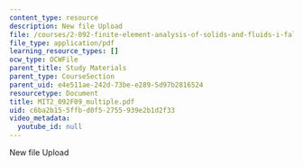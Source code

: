 ```yaml
---
content_type: resource
description: New file Upload
file: /courses/2-092-finite-element-analysis-of-solids-and-fluids-i-fall-2009/c6ba2b155ffbd0f52755939e2b1d2f33_MIT2_092F09_multiple.pdf
file_type: application/pdf
learning_resource_types: []
ocw_type: OCWFile
parent_title: Study Materials
parent_type: CourseSection
parent_uid: e4e511ae-242d-73be-e289-5d97b2816524
resourcetype: Document
title: MIT2_092F09_multiple.pdf
uid: c6ba2b15-5ffb-d0f5-2755-939e2b1d2f33
video_metadata:
  youtube_id: null
---
```

New file Upload

